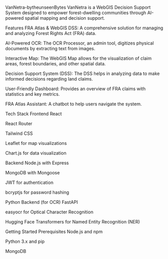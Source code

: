 VanNetra-bytheunseenBytes
VanNetra is a WebGIS Decision Support System designed to empower forest-dwelling communities through AI-powered spatial mapping and decision support.

Features
FRA Atlas & WebGIS DSS: A comprehensive solution for managing and analyzing Forest Rights Act (FRA) data.

AI-Powered OCR: The OCR Processor, an admin tool, digitizes physical documents by extracting text from images.

Interactive Map: The WebGIS Map allows for the visualization of claim areas, forest boundaries, and other spatial data.

Decision Support System (DSS): The DSS helps in analyzing data to make informed decisions regarding land claims.

User-Friendly Dashboard: Provides an overview of FRA claims with statistics and key metrics.

FRA Atlas Assistant: A chatbot to help users navigate the system.

Tech Stack
Frontend
React

React Router

Tailwind CSS

Leaflet for map visualizations

Chart.js for data visualization

Backend
Node.js with Express

MongoDB with Mongoose

JWT for authentication

bcryptjs for password hashing

Python Backend (for OCR)
FastAPI

easyocr for Optical Character Recognition

Hugging Face Transformers for Named Entity Recognition (NER)

Getting Started
Prerequisites
Node.js and npm

Python 3.x and pip

MongoDB
 
